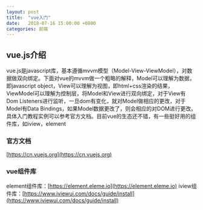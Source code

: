 ```yaml
---
layout: post
title:  "vue入门"
date:   2018-07-16 15:00:00 +0800
categories: 前端
---
```

## vue.js介绍
vue.js是javascript库，基本遵循mvvm模型（Model-View-ViewModel），对数据做双向绑定。下面对vue的mvvm做一个粗略的解释，Model可以理解为数据，即javascript object，View可以理解为视图，即html+css渲染的结果，ViewModel可以理解为控制层，将Model和View进行双向绑定，对于View有Dom Listeners进行监听，一旦dom有变化，就对Model做相应的更改，对于Model有Data Bindings，如果Model数据更改了，则会相应的对DOM进行更改。
具体入门教程实例可以参考官方文档。目前vue的生态还不错，有一些挺好用的组件库，如iview，element
### 官方文档
[https://cn.vuejs.org](https://cn.vuejs.org)
### vue组件库
element组件库：[https://element.eleme.io](https://element.eleme.io)
iview组件库：[https://www.iviewui.com/docs/guide/install](https://www.iviewui.com/docs/guide/install)
